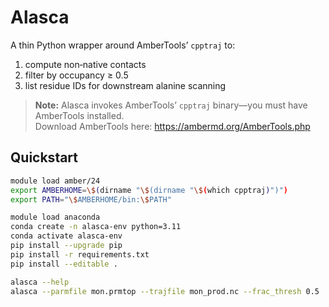 # Alasca

A thin Python wrapper around AmberTools’ `cpptraj` to:
1. compute non‑native contacts  
2. filter by occupancy ≥ 0.5  
3. list residue IDs for downstream alanine scanning  

> **Note:** Alasca invokes AmberTools’ `cpptraj` binary—you must have AmberTools installed.  
> Download AmberTools here: https://ambermd.org/AmberTools.php

## Quickstart

```bash
module load amber/24
export AMBERHOME=\$(dirname "\$(dirname "\$(which cpptraj)")")
export PATH="\$AMBERHOME/bin:\$PATH"

module load anaconda
conda create -n alasca-env python=3.11
conda activate alasca-env 
pip install --upgrade pip
pip install -r requirements.txt
pip install --editable .

alasca --help
alasca --parmfile mon.prmtop --trajfile mon_prod.nc --frac_thresh 0.5
```
